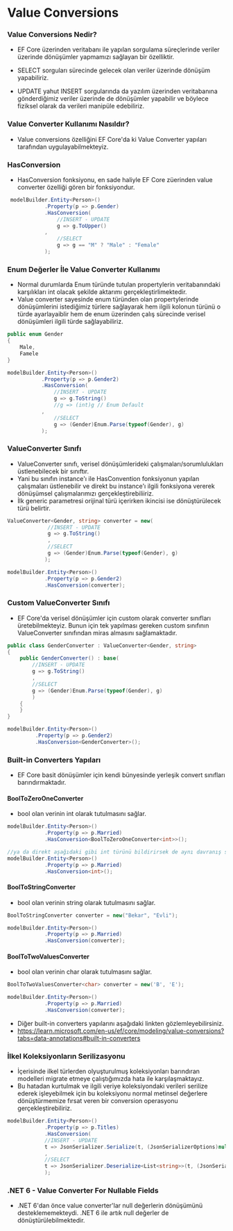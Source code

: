 ﻿# Value Conversions

### Value Conversions Nedir?
- EF Core üzerinden veritabanı ile yapılan sorgulama süreçlerinde veriler üzerinde dönüşümler yapmamızı sağlayan bir özelliktir.
- SELECT sorguları sürecinde gelecek olan veriler üzerinde dönüşüm yapabiliriz.

- UPDATE yahut INSERT sorgularında da yazılım üzerinden veritabanına gönderdiğimiz veriler üzerinde de dönüşümler yapabilir ve böylece fiziksel olarak da verileri manipüle edebiliriz.

### Value Converter Kullanımı Nasıldır?
- Value conversions özelliğini EF Core'da ki Value Converter yapıları tarafından uygulayabilmekteyiz.

### HasConversion
- HasConversion fonksiyonu, en sade haliyle EF Core züerinden value converter özelliği gören bir fonksiyondur.
```csharp
 modelBuilder.Entity<Person>()
            .Property(p => p.Gender)
            .HasConversion(
                //INSERT - UPDATE
                g => g.ToUpper()
            ,
                //SELECT
                g => g == "M" ? "Male" : "Female"
            );
```

### Enum Değerler İle Value Converter Kullanımı

- Normal durumlarda Enum türünde tutulan propertylerin veritabanındaki karşılıkları int olacak şekilde aktarımı gerçekleştirlimektedir. 
- Value converter sayesinde enum türünden olan propertylerinde dönüşümlerini istediğimiz türlere sağlayarak hem ilgili kolonun türünü o türde ayarlayaiblir hem de enum üzerinden çalış sürecinde verisel dönüşümleri ilgili türde sağlayabiliriz.
```csharp
public enum Gender
{
    Male,
    Famele
}
```
```csharp
modelBuilder.Entity<Person>()
           .Property(p => p.Gender2)
           .HasConversion(
               //INSERT - UPDATE
               g => g.ToString()
               //g => (int)g // Enum Default
           ,
               //SELECT
               g => (Gender)Enum.Parse(typeof(Gender), g)
           );
```

### ValueConverter Sınıfı
- ValueConverter sınıfı, verisel dönüşümlerideki çalışmaları/sorumlulukları üstlenebilecek bir sınıftır.
- Yani bu sınıfın instance'ı ile HasConvention fonksiyonun yapılan çalışmaları üstlenebilir ve direkt bu instance'ı ilgili fonksiyona vererek dönüşümsel çalışmalarımızı gerçekleştirebiliiriz.
- İlk generic parametresi orijinal türü içerirken ikincisi ise dönüştürülecek türü belirtir.
```csharp
ValueConverter<Gender, string> converter = new(
             //INSERT - UPDATE
             g => g.ToString()
             ,
             //SELECT
             g => (Gender)Enum.Parse(typeof(Gender), g)
            );
```
```csharp
modelBuilder.Entity<Person>()
			.Property(p => p.Gender2)
	        .HasConversion(converter);
```
### Custom ValueConverter Sınıfı
- EF Core'da verisel dönüşümler için custom olarak converter sınıfları üretebilmekteyiz. Bunun için tek yapılması gereken custom sınıfının ValueConverter sınıfından miras almasını sağlamaktadır.
```csharp
public class GenderConverter : ValueConverter<Gender, string>
{
    public GenderConverter() : base(
        //INSERT - UPDATE
        g => g.ToString()
        ,
        //SELECT
        g => (Gender)Enum.Parse(typeof(Gender), g)
        )
    {
    }
}
```
```csharp
modelBuilder.Entity<Person>()
         .Property(p => p.Gender2)
         .HasConversion<GenderConverter>();
```

### Built-in Converters Yapıları
- EF Core basit dönüşümler için kendi bünyesinde yerleşik convert sınıfları barındırmaktadır.

#### BoolToZeroOneConverter
- bool olan verinin int olarak tutulmasını sağlar.
```csharp
modelBuilder.Entity<Person>()
			.Property(p => p.Married)
			.HasConversion<BoolToZeroOneConverter<int>>();

//ya da direkt aşağıdaki gibi int türünü bildirirsek de aynı davranış söz konusu olacaktır.
modelBuilder.Entity<Person>()
			.Property(p => p.Married)
			.HasConversion<int>();
```        
#### BoolToStringConverter
- bool olan verinin string olarak tutulmasını sağlar.
```csharp
BoolToStringConverter converter = new("Bekar", "Evli");

modelBuilder.Entity<Person>()
			.Property(p => p.Married)
			.HasConversion(converter);
```   
#### BoolToTwoValuesConverter
- bool olan verinin char olarak tutulmasını sağlar.
```csharp
BoolToTwoValuesConverter<char> converter = new('B', 'E');

modelBuilder.Entity<Person>()
			.Property(p => p.Married)
			.HasConversion(converter);
```
- Diğer built-in converters yapılarını aşağıdaki linkten gözlemleyebilirsiniz.
- https://learn.microsoft.com/en-us/ef/core/modeling/value-conversions?tabs=data-annotations#built-in-converters


### İlkel Koleksiyonların Serilizasyonu
- İçerisinde ilkel türlerden olyuşturulmuş koleksiyonları barındıran modelleri migrate etmeye çalıştığımızda hata ile karşılaşmaktayız. 
- Bu hatadan kurtulmak ve ilgili veriye koleksiyondaki verileri serilize ederek işleyebilmek için bu koleksiyonu normal metinsel değerlere dönüştürmemize fırsat veren bir conversion operasyonu gerçekleştirebiliriz. 
```csharp
modelBuilder.Entity<Person>()
            .Property(p => p.Titles)
            .HasConversion(
            //INSERT - UPDATE
            t => JsonSerializer.Serialize(t, (JsonSerializerOptions)null)
            ,
            //SELECT
            t => JsonSerializer.Deserialize<List<string>>(t, (JsonSerializerOptions)null)
            );
```

### .NET 6 - Value Converter For Nullable Fields
- .NET 6'dan önce value converter'lar null değerlerin dönüşümünü desteklememekteydi. .NET 6 ile artık null değerler de dönüştürülebilmektedir.
